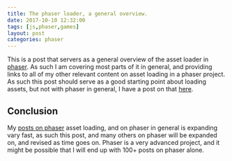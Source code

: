 ```yaml
---
title: The phaser loader, a general overview.
date: 2017-10-10 12:32:00
tags: [js,phaser,games]
layout: post
categories: phaser
---
```


This is a post that servers as a general overview of the asset loader in [phaser](http://phaser.io). As such I am covering most parts of it in general, and providing links to all of my other relevant content on asset loading in a phaser project. As such this post should serve as a good starting point about loading assets, but not with phaser in general, I have a post on that [here](/2017/10/04/phaser-getting-started/).

<!-- more -->

## Conclusion

My [posts on phaser](/categories/phaser/) asset loading, and on phaser in general is expanding vary fast, as such this post, and many others on phaser will be expanded on, and revised as time goes on. Phaser is a very advanced project, and it might be possible that I will end up with 100+ posts on phaser alone.
